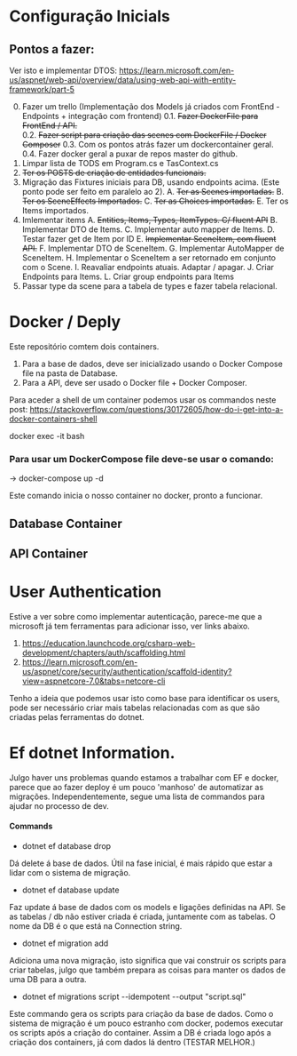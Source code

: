 # Configuração Inicials

## Pontos a fazer:

Ver isto e implementar DTOS:
https://learn.microsoft.com/en-us/aspnet/web-api/overview/data/using-web-api-with-entity-framework/part-5

0. Fazer um trello (Implementação dos Models já criados com FrontEnd - Endpoints + integração com frontend)
   0.1. ~~Fazer DockerFile para FrontEnd / API.~~  
   0.2. ~~Fazer script para criação das scenes com DockerFile / Docker Composer~~
   0.3. Com os pontos atrás fazer um dockercontainer geral.
   0.4. Fazer docker geral a puxar de repos master do github.
1. Limpar lista de TODS em Program.cs e TasContext.cs
2. ~~Ter os POSTS de criação de entidades funcionais.~~
3. Migração das Fixtures iniciais para DB, usando endpoints acima. (Este ponto pode ser feito em paralelo ao 2).
   A. ~~Ter as Scenes importadas.~~
   B. ~~Ter os SceneEffects Importados.~~
   C. ~~Ter as Choices importadas.~~
   E. Ter os Items importados.
4. Imlementar items
   A. ~~Entities, Items, Types, ItemTypes. C/ fluent API~~
   B. Implementar DTO de Items.
   C. Implementar auto mapper de Items.
   D. Testar fazer get de Item por ID
   E. ~~Implementar SceneItem, com fluent API.~~
   F. Implementar DTO de SceneItem.
   G. Implementar AutoMapper de SceneItem.
   H. Implementar o SceneItem a ser retornado em conjunto com o Scene.
   I. Reavaliar endpoints atuais. Adaptar / apagar.
   J. Criar Endpoints para Items.
   L. Criar group endpoints para Items
5. Passar type da scene para a tabela de types e fazer tabela relacional.

# Docker / Deply

Este repositório comtem dois containers.

1. Para a base de dados, deve ser inicializado usando o Docker Compose file na pasta de Database.
2. Para a API, deve ser usado o Docker file + Docker Composer.

Para aceder a shell de um container podemos usar os commandos neste post:
https://stackoverflow.com/questions/30172605/how-do-i-get-into-a-docker-containers-shell

docker exec -it <mycontainer> bash

### Para usar um DockerCompose file deve-se usar o comando:

-> docker-compose up -d

Este comando inicia o nosso container no docker, pronto a funcionar.

## Database Container

## API Container

# User Authentication

Estive a ver sobre como implementar autenticação, parece-me que a microsoft já tem ferramentas para adicionar isso, ver links abaixo.

1. https://education.launchcode.org/csharp-web-development/chapters/auth/scaffolding.html
2. https://learn.microsoft.com/en-us/aspnet/core/security/authentication/scaffold-identity?view=aspnetcore-7.0&tabs=netcore-cli

Tenho a ideia que podemos usar isto como base para identificar os users, pode ser necessário criar mais tabelas relacionadas com as que são criadas pelas ferramentas do dotnet.

# Ef dotnet Information.

Julgo haver uns problemas quando estamos a trabalhar com EF e docker, parece que ao fazer deploy é um pouco 'manhoso' de automatizar as migrações.
Independentemente, segue uma lista de commandos para ajudar no processo de dev.

#### Commands

- dotnet ef database drop

Dá delete á base de dados. Útil na fase inicial, é mais rápido que estar a lidar com o sistema de migração.

- dotnet ef database update

Faz update á base de dados com os models e ligações definidas na API.
Se as tabelas / db não estiver criada é criada, juntamente com as tabelas.
O nome da DB é o que está na Connection string.

- dotnet ef migration add <name>

Adiciona uma nova migração, isto significa que vai construir os scripts para criar tabelas, julgo que também prepara as coisas para manter os dados de uma DB para a outra.

- dotnet ef migrations script --idempotent --output "script.sql"

Este commando gera os scripts para criação da base de dados.
Como o sistema de migração é um pouco estranho com docker, podemos executar os scripts após a criação do container. Assim a DB é criada logo após a criação dos containers, já com dados lá dentro (TESTAR MELHOR.)
